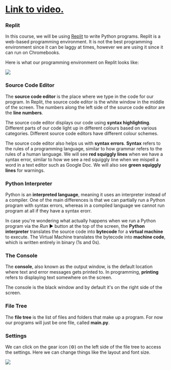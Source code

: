 # [Link to video.](https://www.youtube.com/watch?v=T6v-HfCHkJ4&list=PLVD25niNi0Bkf2psAf7PzB1SV068XyNPo&index=2)

### Replit

In this course, we will be using [Replit](http://replit.com) to write Python programs. Replit is a web-based programming environment. It is not the best programming environment since it can be laggy at times, however we are using it since it can run on Chromebooks.

Here is what our programming environment on Replit looks like:

![](https://raw.githubusercontent.com/MissStrong/ICS3U/Images/0.1A.png)

### Source Code Editor

The **source code editor** is the place where we type in the code for our program. In Replit, the source code editor is the white window in the middle of the screen. The numbers along the left side of the source code editor are the **line numbers**.

The source code editor displays our code using **syntax highlighting**. Different parts of our code light up in different colours based on various categories. Different source code editors have different colour schemes.

The source code editor also helps us with **syntax errors**. **Syntax** refers to the rules of a programming language, similar to how grammar refers to the rules of a human language. We will see **red squiggly lines** when we have a syntax error, similar to how we see a red squiggly line when we mispell a word in a text editor such as Google Doc. We will also see **green squiggly lines** for warnings.

### Python Interpreter

Python is an **interpreted language**, meaning it uses an interpreter instead of a compiler. One of the main differences is that we can partially run a Python program with syntax errors, whereas in a compiled language we cannot run program at all if they have a syntax erorr.

In case you're wondering what actually happens when we run a Python program via the *Run* ▶ button at the top of the screen, the **Python interpreter** translates the source code into **bytecode** for a **virtual machine** to execute. The Virtual Machine translates the bytecode into **machine code**, which is written entirely in binary (1s and 0s).

### The Console

The **console**, also known as the output window, is the default location where text and error messages gets printed to. In programming, **printing** refers to displaying text somewhere on the screen.

The console is the black window and by default it's on the right side of the screen.

### File Tree

The **file tree** is the list of files and folders that make up a program. For now our programs will just be one file, called **main.py**.

### Settings

We can click on the gear icon (⚙️) on the left side of the file tree to access the settings. Here we can change things like the layout and font size.

![](https://raw.githubusercontent.com/MissStrong/ICS3U/Images/0.1B.png)
